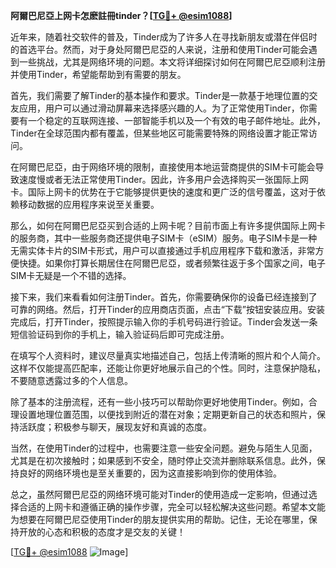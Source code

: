 **阿爾巴尼亞上网卡怎麽註冊tinder？[[TG💪+ @esim1088](https://t.me/s/esim1088)]**

近年来，随着社交软件的普及，Tinder成为了许多人在寻找新朋友或潜在伴侣时的首选平台。然而，对于身处阿爾巴尼亞的人来说，注册和使用Tinder可能会遇到一些挑战，尤其是网络环境的问题。本文将详细探讨如何在阿爾巴尼亞顺利注册并使用Tinder，希望能帮助到有需要的朋友。

首先，我们需要了解Tinder的基本操作和要求。Tinder是一款基于地理位置的交友应用，用户可以通过滑动屏幕来选择感兴趣的人。为了正常使用Tinder，你需要有一个稳定的互联网连接、一部智能手机以及一个有效的电子邮件地址。此外，Tinder在全球范围内都有覆盖，但某些地区可能需要特殊的网络设置才能正常访问。

在阿爾巴尼亞，由于网络环境的限制，直接使用本地运营商提供的SIM卡可能会导致速度慢或者无法正常使用Tinder。因此，许多用户会选择购买一张国际上网卡。国际上网卡的优势在于它能够提供更快的速度和更广泛的信号覆盖，这对于依赖移动数据的应用程序来说至关重要。

那么，如何在阿爾巴尼亞买到合适的上网卡呢？目前市面上有许多提供国际上网卡的服务商，其中一些服务商还提供电子SIM卡（eSIM）服务。电子SIM卡是一种无需实体卡片的SIM卡形式，用户可以直接通过手机应用程序下载和激活，非常方便快捷。如果你打算长期居住在阿爾巴尼亞，或者频繁往返于多个国家之间，电子SIM卡无疑是一个不错的选择。

接下来，我们来看看如何注册Tinder。首先，你需要确保你的设备已经连接到了可靠的网络。然后，打开Tinder的应用商店页面，点击“下载”按钮安装应用。安装完成后，打开Tinder，按照提示输入你的手机号码进行验证。Tinder会发送一条短信验证码到你的手机上，输入验证码后即可完成注册。

在填写个人资料时，建议尽量真实地描述自己，包括上传清晰的照片和个人简介。这样不仅能提高匹配率，还能让你更好地展示自己的个性。同时，注意保护隐私，不要随意透露过多的个人信息。

除了基本的注册流程，还有一些小技巧可以帮助你更好地使用Tinder。例如，合理设置地理位置范围，以便找到附近的潜在对象；定期更新自己的状态和照片，保持活跃度；积极参与聊天，展现友好和真诚的态度。

当然，在使用Tinder的过程中，也需要注意一些安全问题。避免与陌生人见面，尤其是在初次接触时；如果感到不安全，随时停止交流并删除联系信息。此外，保持良好的网络环境也是至关重要的，因为这直接影响到你的使用体验。

总之，虽然阿爾巴尼亞的网络环境可能对Tinder的使用造成一定影响，但通过选择合适的上网卡和遵循正确的操作步骤，完全可以轻松解决这些问题。希望本文能为想要在阿爾巴尼亞使用Tinder的朋友提供实用的帮助。记住，无论在哪里，保持开放的心态和积极的态度才是交友的关键！

[[TG💪+ @esim1088](https://t.me/s/esim1088) ![Image](https://i.postimg.cc/4NQfJmqS/Snipaste-2025-05-13-00-14-12.png)]